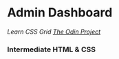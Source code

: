 # Admin Dashboard

*Learn CSS Grid [The Odin Project](https://www.theodinproject.com/lessons/node-path-intermediate-html-and-css-admin-dashboard)*

### Intermediate HTML & CSS